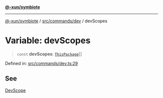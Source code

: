 [**@-xun/symbiote**](../../../../README.md)

***

[@-xun/symbiote](../../../../README.md) / [src/commands/dev](../README.md) / devScopes

# Variable: devScopes

> `const` **devScopes**: [`ThisPackage`](../../../configure/enumerations/ThisPackageGlobalScope.md#thispackage)[]

Defined in: [src/commands/dev.ts:29](https://github.com/Xunnamius/symbiote/blob/97e44b70bbc4b25fd28c3641586a9d18f95d8540/src/commands/dev.ts#L29)

## See

[DevScope](../../../configure/enumerations/ThisPackageGlobalScope.md)
